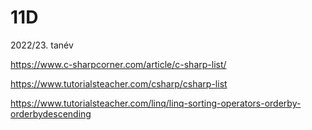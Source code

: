 # 11D
2022/23. tanév

https://www.c-sharpcorner.com/article/c-sharp-list/

https://www.tutorialsteacher.com/csharp/csharp-list

https://www.tutorialsteacher.com/linq/linq-sorting-operators-orderby-orderbydescending
